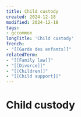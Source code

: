```yaml
---
title: Child custody
created: 2024-12-18
modified: 2024-12-18
tags:
- gccommon
longTitle: 'Child custody'
french:
- "[[Garde des enfants]]"
relatedTerm:
- "[[Family law]]"
- "[[Divorce]]"
- "[[Children]]"
- "[[Child support]]"
---
```

# Child custody
